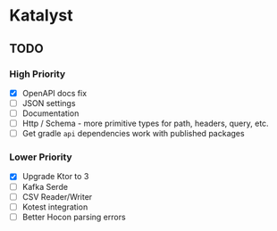 # Katalyst

## TODO

### High Priority
 - [x] OpenAPI docs fix
 - [ ] JSON settings
 - [ ] Documentation
 - [ ] Http / Schema - more primitive types for path, headers, query, etc.
 - [ ] Get gradle `api` dependencies work with published packages

### Lower Priority
 - [x] Upgrade Ktor to 3
 - [ ] Kafka Serde
 - [ ] CSV Reader/Writer
 - [ ] Kotest integration
 - [ ] Better Hocon parsing errors
